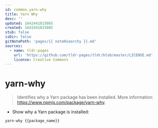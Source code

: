 ```yaml
---
id: common.yarn-why
title: Yarn Why
desc: ''
updated: 1642441815085
created: 1642441815085
stub: false
isDir: false
gitNotePath: 'pages/{{ noteHiearchy }}.md'
sources:
  - name: tldr-pages
    url: 'https://github.com/tldr-pages/tldr/blob/master/LICENSE.md'
    license: Creative Commons
---
```

# yarn-why

> Identifies why a Yarn package has been installed.
> More information: <https://www.npmjs.com/package/yarn-why>.

- Show why a Yarn package is installed:

`yarn-why {{package_name}}`

